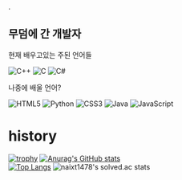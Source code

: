 .

## 무덤에 간 개발자

현재 배우고있는 주된 언어들 

 <img alt="C++" src="https://img.shields.io/badge/c++-%2300599C.svg?style=for-the-badge&logo=c%2B%2B&logoColor=white"/> <img alt="C" src="https://img.shields.io/badge/c-%2300599C.svg?style=for-the-badge&logo=c&logoColor=white"/> <img alt="C#" src="https://img.shields.io/badge/c%23-%23239120.svg?style=for-the-badge&logo=c-sharp&logoColor=white"/>

나중에 배울 언어?

<img alt="HTML5" src="https://img.shields.io/badge/html5-%23E34F26.svg?style=for-the-badge&logo=html5&logoColor=white"/> <img alt="Python" src="https://img.shields.io/badge/python-%2314354C.svg?style=for-the-badge&logo=python&logoColor=white"/> <img alt="CSS3" src="https://img.shields.io/badge/css3-%231572B6.svg?style=for-the-badge&logo=css3&logoColor=white"/> <img alt="Java" src="https://img.shields.io/badge/java-%23ED8B00.svg?style=for-the-badge&logo=java&logoColor=white"/> <img alt="JavaScript" src="https://img.shields.io/badge/javascript-%23323330.svg?style=for-the-badge&logo=javascript&logoColor=%23F7DF1E"/>

# history
[![trophy](https://github-profile-trophy.vercel.app/?username=naixt1478&theme=white&count_private=true&column=5&no-frame=true)](https://github.com/naixt1478)
[![Anurag's GitHub stats](https://github-readme-stats.vercel.app/api?username=naixt1478&show_icons=true&theme=white&hide_border=true)](https://github.com/naixt1478)  
[![Top Langs](https://github-readme-stats.vercel.app/api/top-langs/?username=naixt1478&theme=white&layout=compact&hide=ZenScript&langs_count=8&hide_border=true)](https://github.com/naixt1478)
![naixt1478's solved.ac stats](https://github-readme-solvedac.hyp3rflow.vercel.app/api/?handle=naixt1478&hide_border=true)
